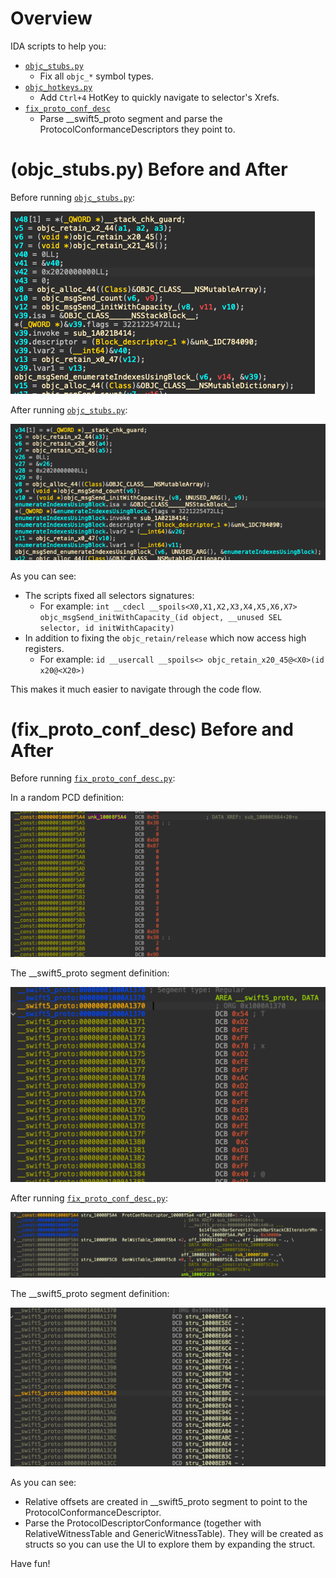 # Overview

IDA scripts to help you:

- [`objc_stubs.py`](objc_stubs.py)
    - Fix all `objc_*` symbol types.
- [`objc_hotkeys.py`](objc_hotkeys.py)
  - Add `Ctrl+4` HotKey to quickly navigate to selector's Xrefs.
- [`fix_proto_conf_desc`](fix_proto_conf_desc.py)
  - Parse __swift5_proto segment and parse the ProtocolConformanceDescriptors they point to.


# (objc_stubs.py) Before and After

Before running [`objc_stubs.py`](objc_stubs.py):

![](Media/objc_stubs_before.png)

After running [`objc_stubs.py`](objc_stubs.py):

![](Media/objc_stubs_after.png)

As you can see:

- The scripts fixed all selectors signatures:
  - For example: `int __cdecl __spoils<X0,X1,X2,X3,X4,X5,X6,X7> objc_msgSend_initWithCapacity_(id object, __unused SEL selector, id initWithCapacity)`
- In addition to fixing the `objc_retain/release` which now access high registers.
  - For example: `id __usercall __spoils<> objc_retain_x20_45@<X0>(id x20@<X20>)`

This makes it much easier to navigate through the code flow.

# (fix_proto_conf_desc) Before and After

Before running [`fix_proto_conf_desc.py`](fix_proto_conf_desc.py):

In a random PCD definition:

![](Media/pcd_before.png)

The __swift5_proto segment definition:

![](Media/pcd2_before.png)

After running [`fix_proto_conf_desc.py`](fix_proto_conf_desc.py):

![](Media/pcd_after.png)

The __swift5_proto segment definition:

![](Media/pcd2_after.png)

As you can see:
  - Relative offsets are created in __swift5_proto segment to point to the ProtocolConformanceDescriptor.
  - Parse the ProtocolDescriptorConformance (together with  RelativeWitnessTable and GenericWitnessTable). They will be created as structs so you can use the UI to explore them by expanding the struct.

Have fun!
